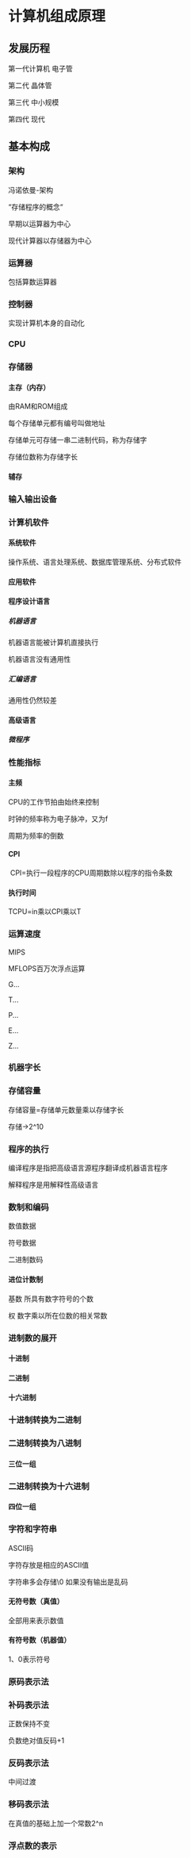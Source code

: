 # 计算机组成原理

## 发展历程

第一代计算机 电子管

第二代 晶体管

第三代 中小规模

第四代 现代

## 基本构成

### 架构

冯诺依曼-架构

“存储程序的概念“

早期以运算器为中心

现代计算器以存储器为中心

### 运算器

包括算数运算器

### 控制器

实现计算机本身的自动化

### CPU

### 存储器

#### 主存（内存）

由RAM和ROM组成

每个存储单元都有编号叫做地址

存储单元可存储一串二进制代码，称为存储字

存储位数称为存储字长

#### 辅存

### 输入输出设备

### 计算机软件

#### 系统软件

操作系统、语言处理系统、数据库管理系统、分布式软件

#### 应用软件

#### 程序设计语言

##### 机器语言

机器语言能被计算机直接执行

机器语言没有通用性

##### 汇编语言

通用性仍然较差

#### 高级语言

##### 微程序

### 性能指标

#### 主频

CPU的工作节拍由始终来控制

时钟的频率称为电子脉冲，又为f

周期为频率的倒数

#### CPI

​	CPI=执行一段程序的CPU周期数除以程序的指令条数

#### 执行时间

TCPU=in乘以CPI乘以T

### 运算速度

MIPS

MFLOPS百万次浮点运算

G...

T...

P...

E...

Z...

### 机器字长

### 存储容量

存储容量=存储单元数量乘以存储字长

存储->2^10

### 程序的执行

编译程序是指把高级语言源程序翻译成机器语言程序

解释程序是用解释性高级语言

### 数制和编码

数值数据

符号数据

二进制数码

#### 进位计数制

基数 所具有数字符号的个数

权 数字乘以所在位数的相关常数

### 进制数的展开

#### 十进制

#### 二进制

#### 十六进制

### 十进制转换为二进制

### 二进制转换为八进制

#### 三位一组

### 二进制转换为十六进制

#### 四位一组

### 字符和字符串

ASCII码

字符存放是相应的ASCII值

字符串多会存储\0 如果没有输出是乱码

#### 无符号数（真值） 

全部用来表示数值

#### 有符号数（机器值）

1、0表示符号

### 原码表示法

### 补码表示法

正数保持不变

负数绝对值反码+1

### 反码表示法

中间过渡

### 移码表示法

在真值的基础上加一个常数2^n

### 浮点数的表示